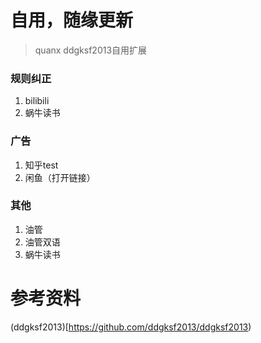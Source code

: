 # 自用，随缘更新
> quanx
> ddgksf2013自用扩展

### 规则纠正 
1. bilibili
2. 蜗牛读书

### 广告
1. 知乎test
2. 闲鱼（打开链接）

### 其他
1. 油管 
2. 油管双语
3. 蜗牛读书

# 参考资料
(ddgksf2013)[https://github.com/ddgksf2013/ddgksf2013)
